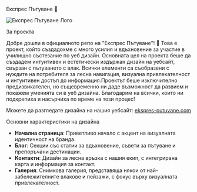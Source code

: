 Експрес Пътуване 🚄

![Експрес Пътуване Лого](Black%20and%20White%20Train%20Transportation%20Logo.png)

За проекта

Добре дошли в официалното репо на "Експрес Пътуване"! 🚄 Това е проект, който създадохме с много усилия и вдъхновение за участие в училищно състезание по уеб дизайн. Основната цел на проекта беше да създадем интуитивен и естетически издържан дизайн на уебсайт, свързан с пътуването с влак. Всички елементи са съобразени с нуждите на потребителя за лесна навигация, визуална привлекателност и интуитивен достъп до информация.Проектът беше изключително предизвикателен, но същевременно ни даде възможност да развием и покажем уменията си в уеб дизайна. Благодарим на всички, които ни подкрепиха и насърчиха по време на този процес!

Можете да разгледате дизайна на нашия уебсайт: [ekspres-putuvane.com](https://ekspres-putuvane.com)

Основни характеристики на дизайна

- **Начална страница**: Приветливо начало с акцент на визуалната идентичност на бранда.
- **Блог**: Секции със статии за вдъхновение, съвети за пътуване и препоръчани дестинации.
- **Контакти**: Дизайн за лесна връзка с нашия екип, с интегрирана карта и информация за контакт.
- **Галерия**: Снимкова галерия, представяща някои от най-забележителните влакове и пейзажи, с фокус върху визуалната привлекателност.
